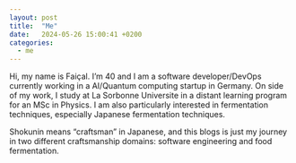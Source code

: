 ```yaml
---
layout: post
title:  "Me"
date:   2024-05-26 15:00:41 +0200
categories: 
  - me
---
```

Hi, my name is Faiçal. I’m 40 and I am a software developer/DevOps currently working in a AI/Quantum computing startup in Germany. On side of my work, I study at La Sorbonne Universite in a distant learning program for an MSc in Physics. I am also particularly interested in fermentation techniques, especially Japanese fermentation techniques.

Shokunin means “craftsman” in Japanese, and this blogs is just my journey in two different craftsmanship domains: software engineering and food fermentation.
